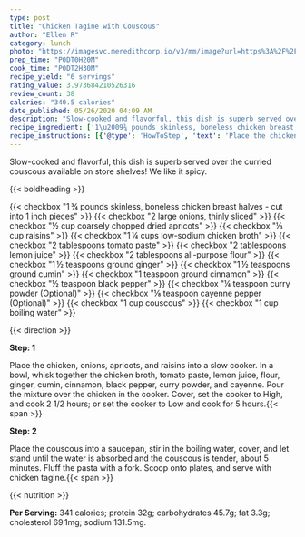 ```yaml
---
type: post
title: "Chicken Tagine with Couscous"
author: "Ellen R"
category: lunch
photo: "https://imagesvc.meredithcorp.io/v3/mm/image?url=https%3A%2F%2Fimages.media-allrecipes.com%2Fuserphotos%2F414323.jpg"
prep_time: "P0DT0H20M"
cook_time: "P0DT2H30M"
recipe_yield: "6 servings"
rating_value: 3.973684210526316
review_count: 38
calories: "340.5 calories"
date_published: 05/26/2020 04:09 AM
description: "Slow-cooked and flavorful, this dish is superb served over the curried couscous available on store shelves! We like it spicy."
recipe_ingredient: ['1\u2009¾ pounds skinless, boneless chicken breast halves - cut into 1 inch pieces', '2 large onions, thinly sliced', '½ cup coarsely chopped dried apricots', '⅓ cup raisins', '1\u2009¼ cups low-sodium chicken broth', '2 tablespoons tomato paste', '2 tablespoons lemon juice', '2 tablespoons all-purpose flour', '1\u2009½ teaspoons ground ginger', '1\u2009½ teaspoons ground cumin', '1 teaspoon ground cinnamon', '½ teaspoon black pepper', '¼ teaspoon curry powder', '⅛ teaspoon cayenne pepper', '1 cup couscous ', '1 cup boiling water']
recipe_instructions: [{'@type': 'HowToStep', 'text': 'Place the chicken, onions, apricots, and raisins into a slow cooker. In a bowl, whisk together the chicken broth, tomato paste, lemon juice, flour, ginger, cumin, cinnamon, black pepper, curry powder, and cayenne.  Pour the mixture over the chicken in the cooker. Cover, set the cooker to High, and cook 2 1/2 hours; or set the cooker to Low and cook for 5 hours.\n'}, {'@type': 'HowToStep', 'text': 'Place the couscous into a saucepan, stir in the boiling water, cover, and let stand until the water is absorbed and the couscous is tender, about 5 minutes. Fluff the pasta with a fork. Scoop onto plates, and serve with chicken tagine.\n'}]
---
```


Slow-cooked and flavorful, this dish is superb served over the curried couscous available on store shelves! We like it spicy. 

{{< boldheading >}}

{{< checkbox "1 ¾ pounds skinless, boneless chicken breast halves - cut into 1 inch pieces" >}}
{{< checkbox "2 large onions, thinly sliced" >}}
{{< checkbox "½ cup coarsely chopped dried apricots" >}}
{{< checkbox "⅓ cup raisins" >}}
{{< checkbox "1 ¼ cups low-sodium chicken broth" >}}
{{< checkbox "2 tablespoons tomato paste" >}}
{{< checkbox "2 tablespoons lemon juice" >}}
{{< checkbox "2 tablespoons all-purpose flour" >}}
{{< checkbox "1 ½ teaspoons ground ginger" >}}
{{< checkbox "1 ½ teaspoons ground cumin" >}}
{{< checkbox "1 teaspoon ground cinnamon" >}}
{{< checkbox "½ teaspoon black pepper" >}}
{{< checkbox "¼ teaspoon curry powder  (Optional)" >}}
{{< checkbox "⅛ teaspoon cayenne pepper  (Optional)" >}}
{{< checkbox "1 cup couscous" >}}
{{< checkbox "1 cup boiling water" >}}


{{< direction >}}

**Step: 1**

Place the chicken, onions, apricots, and raisins into a slow cooker. In a bowl, whisk together the chicken broth, tomato paste, lemon juice, flour, ginger, cumin, cinnamon, black pepper, curry powder, and cayenne.  Pour the mixture over the chicken in the cooker. Cover, set the cooker to High, and cook 2 1/2 hours; or set the cooker to Low and cook for 5 hours.{{< span >}}

**Step: 2**

Place the couscous into a saucepan, stir in the boiling water, cover, and let stand until the water is absorbed and the couscous is tender, about 5 minutes. Fluff the pasta with a fork. Scoop onto plates, and serve with chicken tagine.{{< span >}}

{{< nutrition >}}

**Per Serving:** 341 calories; protein 32g; carbohydrates 45.7g; fat 3.3g; cholesterol 69.1mg; sodium 131.5mg.